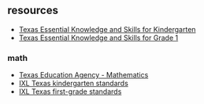 ## resources

- [Texas Essential Knowledge and Skills for Kindergarten]
- [Texas Essential Knowledge and Skills for Grade 1]

[Texas Essential Knowledge and Skills for Kindergarten]: https://tea.texas.gov/sites/default/files/Kinder_TEKS_0819.pdf
[Texas Essential Knowledge and Skills for Grade 1]: https://tea.texas.gov/sites/default/files/Grade1_TEKS_0819.pdf

### math

- [Texas Education Agency - Mathematics]
- [IXL Texas kindergarten standards]
- [IXL Texas first-grade standards]

[Texas Education Agency - Mathematics]: https://tea.texas.gov/academics/subject-areas/mathematics
[IXL Texas kindergarten standards]: https://www.ixl.com/standards/texas/math/kindergarten
[IXL Texas first-grade standards]:https://www.ixl.com/standards/texas/math/grade-1
